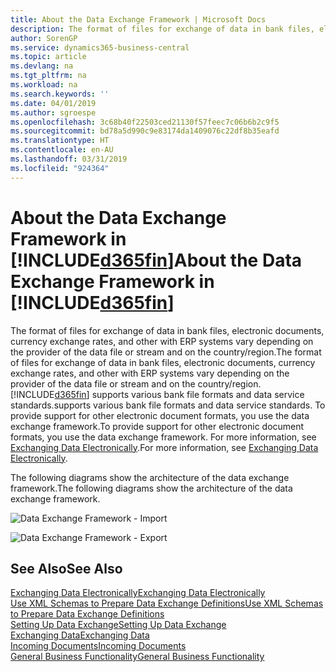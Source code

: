 ```yaml
---
title: About the Data Exchange Framework | Microsoft Docs
description: The format of files for exchange of data in bank files, electronic documents, currency exchange rates, and other with ERP systems vary depending on the provider of the data file or stream and on the country/region.
author: SorenGP
ms.service: dynamics365-business-central
ms.topic: article
ms.devlang: na
ms.tgt_pltfrm: na
ms.workload: na
ms.search.keywords: ''
ms.date: 04/01/2019
ms.author: sgroespe
ms.openlocfilehash: 3c68b40f22503ced21130f57feec7c06b6b2c9f5
ms.sourcegitcommit: bd78a5d990c9e83174da1409076c22df8b35eafd
ms.translationtype: HT
ms.contentlocale: en-AU
ms.lasthandoff: 03/31/2019
ms.locfileid: "924364"
---
```

# <a name="about-the-data-exchange-framework-in-included365finincludesd365finmdmd"></a><span data-ttu-id="b4cde-103">About the Data Exchange Framework in [!INCLUDE[d365fin](includes/d365fin_md.md)]</span><span class="sxs-lookup"><span data-stu-id="b4cde-103">About the Data Exchange Framework in [!INCLUDE[d365fin](includes/d365fin_md.md)]</span></span>
<span data-ttu-id="b4cde-104">The format of files for exchange of data in bank files, electronic documents, currency exchange rates, and other with ERP systems vary depending on the provider of the data file or stream and on the country/region.</span><span class="sxs-lookup"><span data-stu-id="b4cde-104">The format of files for exchange of data in bank files, electronic documents, currency exchange rates, and other with ERP systems vary depending on the provider of the data file or stream and on the country/region.</span></span> [!INCLUDE[d365fin](includes/d365fin_md.md)] <span data-ttu-id="b4cde-105">supports various bank file formats and data service standards.</span><span class="sxs-lookup"><span data-stu-id="b4cde-105">supports various bank file formats and data service standards.</span></span> <span data-ttu-id="b4cde-106">To provide support for other electronic document formats, you use the data exchange framework.</span><span class="sxs-lookup"><span data-stu-id="b4cde-106">To provide support for other electronic document formats, you use the data exchange framework.</span></span> <span data-ttu-id="b4cde-107">For more information, see [Exchanging Data Electronically](across-data-exchange.md).</span><span class="sxs-lookup"><span data-stu-id="b4cde-107">For more information, see [Exchanging Data Electronically](across-data-exchange.md).</span></span>    

 <span data-ttu-id="b4cde-108">The following diagrams show the architecture of the data exchange framework.</span><span class="sxs-lookup"><span data-stu-id="b4cde-108">The following diagrams show the architecture of the data exchange framework.</span></span>  

 ![Data Exchange Framework &#45; Import](media/across-data-exchange/dataexchangeframework_import.png)  

 ![Data Exchange Framework &#45; Export](media/across-data-exchange/dataexchangeframework_export.png)  

## <a name="see-also"></a><span data-ttu-id="b4cde-111">See Also</span><span class="sxs-lookup"><span data-stu-id="b4cde-111">See Also</span></span>  
[<span data-ttu-id="b4cde-112">Exchanging Data Electronically</span><span class="sxs-lookup"><span data-stu-id="b4cde-112">Exchanging Data Electronically</span></span>](across-data-exchange.md)  
[<span data-ttu-id="b4cde-113">Use XML Schemas to Prepare Data Exchange Definitions</span><span class="sxs-lookup"><span data-stu-id="b4cde-113">Use XML Schemas to Prepare Data Exchange Definitions</span></span>](across-how-to-use-xml-schemas-to-prepare-data-exchange-definitions.md)  
[<span data-ttu-id="b4cde-114">Setting Up Data Exchange</span><span class="sxs-lookup"><span data-stu-id="b4cde-114">Setting Up Data Exchange</span></span>](across-set-up-data-exchange.md)  
[<span data-ttu-id="b4cde-115">Exchanging Data</span><span class="sxs-lookup"><span data-stu-id="b4cde-115">Exchanging Data</span></span>](across-exchange-data.md)  
[<span data-ttu-id="b4cde-116">Incoming Documents</span><span class="sxs-lookup"><span data-stu-id="b4cde-116">Incoming Documents</span></span>](across-income-documents.md)  
[<span data-ttu-id="b4cde-117">General Business Functionality</span><span class="sxs-lookup"><span data-stu-id="b4cde-117">General Business Functionality</span></span>](ui-across-business-areas.md)  
